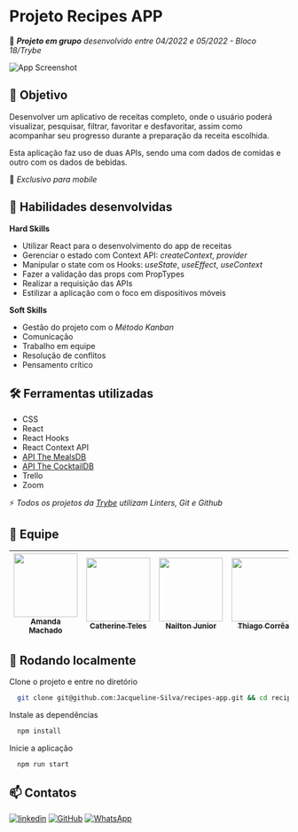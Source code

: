 # Projeto Recipes APP

:rocket: ***Projeto em grupo** desenvolvido entre 04/2022 e 05/2022 - Bloco 18/Trybe*

![App Screenshot](./src/images/recipes-app.gif)

## :dart: Objetivo

Desenvolver um aplicativo de receitas completo, onde o usuário poderá visualizar, pesquisar, filtrar, favoritar e desfavoritar, assim como acompanhar seu progresso durante a preparação da receita escolhida.

Esta aplicação faz uso de duas APIs, sendo uma com dados de comidas e outro com os dados de bebidas.

:iphone: *Exclusivo para mobile*

## :brain: Habilidades desenvolvidas

**Hard Skills**

- Utilizar React para o desenvolvimento do app de receitas
- Gerenciar o estado com Context API: *createContext*, *provider*
- Manipular o state com os Hooks: *useState*, *useEffect*, *useContext*
- Fazer a validação das props com PropTypes
- Realizar a requisição das APIs
- Estilizar a aplicação com o foco em dispositivos móveis

**Soft Skills**

- Gestão do projeto com o *Método Kanban*
- Comunicação
- Trabalho em equipe
- Resolução de conflitos
- Pensamento crítico

## :hammer_and_wrench: Ferramentas utilizadas

- CSS
- React
- React Hooks
- React Context API
- [API The MealsDB](https://www.themealdb.com/api.php)
- [API The CocktailDB](https://www.thecocktaildb.com/api.php)
- Trello
- Zoom

:zap: *Todos os projetos da [Trybe](https://www.betrybe.com/?utm_medium=cpc&utm_source=google&utm_campaign=Brand&utm_content=ad03_din_h&gclid=Cj0KCQjw852XBhC6ARIsAJsFPN0TgLB25i-0iaTXpXGAYC5i-3mDoTto4laUGYI5XZFJpSlNbrojLuUaAs6cEALw_wcB) utilizam Linters, Git e Github*

## :rocket: Equipe

| [<img src="https://avatars.githubusercontent.com/u/93673362?s=100&v=4" width=115 > <br> <sub> Amanda Machado </sub>](https://github.com/mandioquynha) | [<img src="https://avatars.githubusercontent.com/u/94481237?s=100&v=4" width=115 ><br> <sub> Catherine Teles </sub>](https://github.com/catherineteles) | [<img src="https://avatars.githubusercontent.com/u/51039019?s=100&v=4" width=115 ><br> <sub> Nailton Junior </sub>](https://github.com/Naillton) | [<img src="https://avatars.githubusercontent.com/u/20843662?s=100&v=4" width=115 ><br> <sub> Thiago Corrêa </sub>](https://github.com/tcorrea) |
| :---: | :---: | :---: | :---: |

## :pushpin: Rodando localmente

Clone o projeto e entre no diretório

```bash
  git clone git@github.com:Jacqueline-Silva/recipes-app.git && cd recipes-app
```

Instale as dependências

```bash
  npm install
```

Inicie a aplicação

```bash
  npm run start
```

## :mailbox: Contatos

[![linkedin](https://img.shields.io/badge/linkedin-0A66C2?style=for-the-badge&logo=linkedin&logoColor=white)](https://www.linkedin.com/in/jacqueline-sxds/)
[![GitHub](https://img.shields.io/badge/GitHub-100000?style=for-the-badge&logo=github&logoColor=white)](https://github.com/Jacqueline-Silva)
[![WhatsApp](https://img.shields.io/badge/WhatsApp-25D366?style=for-the-badge&logo=whatsapp&logoColor=white)](http://wa.me/5511946162157)
